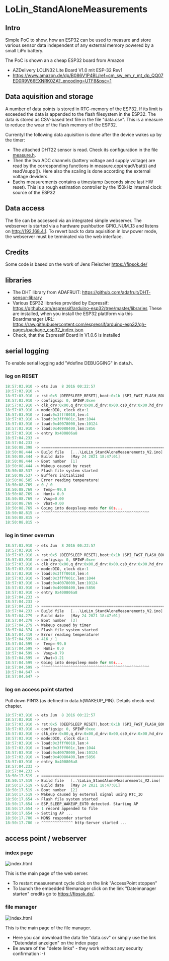 # LoLin_StandAloneMeasurements
## Intro
Simple PoC to show, how an ESP32 can be used to measure and store various sensor data independent of any external memory powered by a small LiPo battery.

The PoC is shown an a cheap ESP32 board from Amazon 
- AZDelivery LOLIN32 Lite Board V1.0 mit ESP-32 Rev1
- https://www.amazon.de/dp/B086V1P4BL/ref=cm_sw_em_r_mt_dp_QQ07ED0R9V66EXNRK0ZA?_encoding=UTF8&psc=1

## Data aquisition and storage
A number of data points is stored in RTC-memory of the ESP32. If its limit is exceeded the data is appended to the flash filesystem in the ESP32.
The data is stored as CSV-based text file in the file "data.csv". This is a measure to reduce the wear of the flash memory of the ESP32.

Currentyl the following data aquisition is done after the device wakes up by the timer:
- The attached DHT22 sensor is read. Check its configuration in the file [measure.h](measure.h).
- Then the two ADC channels (battery voltage and supply voltage) are read by the corresponding functions in measure.cpp(readVbatt() and readVsupp()). Here also the scaling is done according the external voltage deviders.
- Eachs measurements contains a timestamp (seconds since last HW reset). This is a rough estimation controller by the 150kHz internal clock source of the ESP32

## Data access
The file can be accessed via an integrated simple webserver.
The webserver is started via a hardware pushbutton GPIO_NUM_13 and listens on http://192.168.4.1.
To revert back to data aquisition in low power mode, the webserver must be terminated via the web interface.

## Credits
Some code is based on the work of Jens Fleischer https://fipsok.de/

## libraries
- The DHT library from ADAFRUIT: https://github.com/adafruit/DHT-sensor-library
- Various ESP32 libraries provided by Espressif: https://github.com/espressif/arduino-esp32/tree/master/libraries These are installed, when you install the ESP32 plattform via this Boardmanager URL: https://raw.githubusercontent.com/espressif/arduino-esp32/gh-pages/package_esp32_index.json
- Check, that the Espressif Board in V1.0.6 is installed

## serial logging
To enable serial logging add "#define DEBUGGING" in data.h.
### log on RESET
``` C
18:57:03.910 -> ets Jun  8 2016 00:22:57
18:57:03.910 -> 
18:57:03.910 -> rst:0x5 (DEEPSLEEP_RESET),boot:0x1b (SPI_FAST_FLASH_BOOT)
18:57:03.910 -> configsip: 0, SPIWP:0xee
18:57:03.910 -> clk_drv:0x00,q_drv:0x00,d_drv:0x00,cs0_drv:0x00,hd_drv:0x00,wp_drv:0x00
18:57:03.910 -> mode:DIO, clock div:1
18:57:03.910 -> load:0x3fff0018,len:4
18:57:03.910 -> load:0x3fff001c,len:1044
18:57:03.910 -> load:0x40078000,len:10124
18:57:03.910 -> load:0x40080400,len:5856
18:57:03.910 -> entry 0x400806a8
18:57:04.233 -> 
18:57:04.233 -> 
18:50:08.398 -> ===================================================================================
18:50:08.444 -> Build file   [...\LoLin_StandAloneMeasurements_V2.ino]
18:50:08.444 -> Build date   [May 24 2021 18:47:01]
18:50:08.444 -> Boot number  [1]
18:50:08.444 -> Wakeup caused by reset
18:50:08.537 -> Flash file system started
18:50:08.537 -> Buffers initialized
18:50:08.585 -> Error reading temperature!
18:50:08.769 -> 0 / 0
18:50:08.769 ->  Temp=-99.0
18:50:08.769 ->  Humi= 0.0
18:50:08.769 ->  Vsup=0.00
18:50:08.769 ->  Vbat=0.00
18:50:08.769 -> Going into deepsleep mode for 60s...
18:50:08.815 -> ^^^^^^^^^^^^^^^^^^^^^^^^^^^^^^^^^^^^^^^^^^^^^^^^
18:50:08.815 -> 
18:50:08.815 -> 
```
### log in timer overrun
``` C
18:57:03.910 -> ets Jun  8 2016 00:22:57
18:57:03.910 -> 
18:57:03.910 -> rst:0x5 (DEEPSLEEP_RESET),boot:0x1b (SPI_FAST_FLASH_BOOT)
18:57:03.910 -> configsip: 0, SPIWP:0xee
18:57:03.910 -> clk_drv:0x00,q_drv:0x00,d_drv:0x00,cs0_drv:0x00,hd_drv:0x00,wp_drv:0x00
18:57:03.910 -> mode:DIO, clock div:1
18:57:03.910 -> load:0x3fff0018,len:4
18:57:03.910 -> load:0x3fff001c,len:1044
18:57:03.910 -> load:0x40078000,len:10124
18:57:03.910 -> load:0x40080400,len:5856
18:57:03.910 -> entry 0x400806a8
18:57:04.233 -> 
18:57:04.233 -> 
18:57:04.233 -> ===================================================================================
18:57:04.233 -> Build file   [...\LoLin_StandAloneMeasurements_V2.ino]
18:57:04.279 -> Build date   [May 24 2021 18:47:01]
18:57:04.279 -> Boot number  [3]
18:57:04.279 -> Wakeup caused by timer
18:57:04.374 -> Flash file system started
18:57:04.419 -> Error reading temperature!
18:57:04.599 -> 416 / 1
18:57:04.599 ->  Temp=-99.0
18:57:04.599 ->  Humi= 0.0
18:57:04.599 ->  Vsup=0.79
18:57:04.599 ->  Vbat=3.21
18:57:04.599 -> Going into deepsleep mode for 60s...
18:57:04.599 -> ^^^^^^^^^^^^^^^^^^^^^^^^^^^^^^^^^^^^^^^^^^^^^^^^
18:57:04.647 -> 
18:57:04.647 -> 
```
### log on access point started
Pull down PIN13 (as defined in data.h(WAKEUP_PIN). Details check next chapter.
``` C
18:57:03.910 -> ets Jun  8 2016 00:22:57
18:57:03.910 -> 
18:57:03.910 -> rst:0x5 (DEEPSLEEP_RESET),boot:0x1b (SPI_FAST_FLASH_BOOT)
18:57:03.910 -> configsip: 0, SPIWP:0xee
18:57:03.910 -> clk_drv:0x00,q_drv:0x00,d_drv:0x00,cs0_drv:0x00,hd_drv:0x00,wp_drv:0x00
18:57:03.910 -> mode:DIO, clock div:1
18:57:03.910 -> load:0x3fff0018,len:4
18:57:03.910 -> load:0x3fff001c,len:1044
18:57:03.910 -> load:0x40078000,len:10124
18:57:03.910 -> load:0x40080400,len:5856
18:57:03.910 -> entry 0x400806a8
18:57:04.233 -> 
18:57:04.233 -> 
18:50:17.519 -> ===================================================================================
18:50:17.519 -> Build file   [..\LoLin_StandAloneMeasurements_V2.ino]
18:50:17.519 -> Build date   [May 24 2021 18:47:01]
18:50:17.519 -> Boot number  [2]
18:50:17.519 -> Wakeup caused by external signal using RTC_IO
18:50:17.654 -> Flash file system started
18:50:17.654 -> ESP_SLEEP_WAKEUP_EXT0 detected. Starting AP
18:50:17.654 -> 1 record appended to file
18:50:17.654 -> Setting AP ...
18:50:17.700 -> MDNS responder started
18:50:17.700 -> ^^^^^^^^^^^^^^ http-Server started ...
```
## access point / webserver
### index page
![index.html](doc/ws1.jpg)

This is the main page of the web server.
- To restart measurement cycle click on the link "AccessPoint stoppen"
- To launch the embedded filemanager click on the link "Dateimanager starten" credits go to https://fipsok.de/.
### file manager
![index.html](doc/ws2.jpg)

This is the main page of the file manager.
- Here you can download the data file "data.csv" or simply use the link "Datendatei anzeigen" on the index page
- Be aware of the "delete links" - they work without any security confirmation :-)
